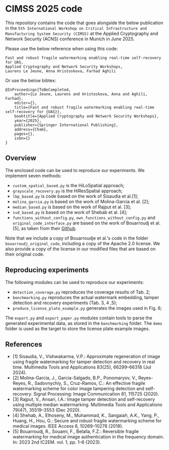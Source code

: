# CIMSS 2025 code

This repository contains the code that goes alongside the below publication in the `5th International Workshop on Critical Infrastructure and Manufacturing System Security (CIMSS)` at the Applied Cryptography and Network Security (ACNS) conference in Munich in June 2025.

Please use the below reference when using this code:
```
Fast and robust fragile watermarking enabling real-time self-recovery for UAS,
Applied Cryptography and Network Security Workshops,
Laurens Le Jeune, Anna Hristoskova, Farhad Aghili
```

Or use the below bibtex:
```
@InProceedings{ToBeCompleted,
    author={Le Jeune, Laurens and Hristoskova, Anna and Aghili, Farhad},
    editor={},
    title={Fast and robust fragile watermarking enabling real-time self-recovery for {UAS}},
    booktitle={Applied Cryptography and Network Security Workshops},
    year={2025},
    publisher={Springer International Publishing},
    address={Cham},
    pages={},
    isbn={}
}
```

## Overview
The enclosed code can be used to reproduce our experiments. We implement seven methods:

* `custom_spatial_based.py` is the HiLoSpatial approach;
* `grayscale_recovery.py` is the HiResSpatial approach;
* `lbp_based.py` is code based on the work of Sisaudia et al.[1];
* `molina_garcia.py` is based on the work of Molina-Garcia et al. [2];
* `median_based.py` is based on the work of Rajput et al. [3];
* `svd_based.py` is based on the work of Shebab et al. [4];
* `functions_without_config.py`, `own_functions_without_config.py` and `original_code_interface.py` are based on the work of Bouarroudj et al. [5], as taken from their [Github](https://github.com/Riadh-Bouarroudj/Fragile-image-watermarking-with-recovery).

Note that we include a copy of Bouarroudje et al.'s code in the folder `bouarroudj_original_code`, including a copy of the Apache 2.0 license. We also provide a copy of the license in our modified files that are based on their original code.

## Reproducing experiments
The following modules can be used to reproduce our experiments:

* `detection_coverage.py` reproduces the coverage results of Tab. 2;
* `benchmarking.py` reproduces the actual watermark embedding, tamper detection and recovery experiments (Tab. 3, 4 ,5);
* `produce_license_plate_example.py` generates the images used in Fig. 6;

The `export.py` and `export_paper.py` modules contain tools to parse the generated experimental data, as stored in the `benchmarking` folder.
The `demo` folder is used as the target to store the license plate example images.

## References
* [1] Sisaudia, V., Vishwakarma, V.P.: Approximate regeneration of image using fragile watermarking for tamper detection and recovery in real time. Multimedia Tools and Applications 83(25), 66299–66318 (Jul 2024).
* [2] Molina-Garcia, J., Garcia-Salgado, B.P., Ponomaryov, V., Reyes-Reyes, R., Sadovnychiy, S., Cruz-Ramos, C.: An effective fragile watermarking scheme for color image tampering detection and self-recovery. Signal Processing: Image Communication 81, 115725 (2020).
* [3] Rajput, V., Ansari, I.A.: Image tamper detection and self-recovery using multiple median watermarking. Multimedia Tools and Applications 79(47), 35519–3553 (Dec 2020).
* [4] Shehab, A., Elhoseny, M., Muhammad, K., Sangaiah, A.K., Yang, P., Huang, H., Hou, G.: Secure and robust fragile watermarking scheme for medical images. IEEE Access 6, 10269–10278 (2018).
* [5] Bouarroudj, R., Souami, F., Belalla, F.Z.: Reversible fragile watermarking for medical image authentication in the frequency domain. In: 2023 2nd IC2EM. vol. 1, pp. 1–6 (2023).